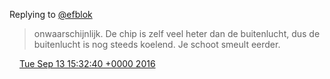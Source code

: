 Replying to [@efblok](https://twitter.com/efblok/status/775701288633982976)

> onwaarschijnlijk\. De chip is zelf veel heter dan de buitenlucht, dus de buitenlucht is nog steeds koelend\. Je schoot smeult eerder\.

<img src="../../media/tweet.ico" width="12" /> [Tue Sep 13 15:32:40 +0000 2016](https://twitter.com/DromerDenker/status/775718850931335168)
